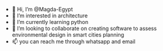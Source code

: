 - 👋 Hi, I’m @Magda-Egypt
- 👀 I’m interested in architecture
- 🌱 I’m currently learning python
- 💞️ I’m looking to collaborate on creating software to assess environmental design in smart cities planning
- 📫 you can reach me through whatsapp and email

<!---
Magda-Egypt/Magda-Egypt is a ✨ special ✨ repository because its `README.md` (this file) appears on your GitHub profile.
You can click the Preview link to take a look at your changes.
--->
